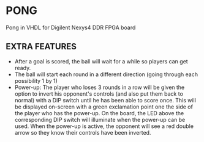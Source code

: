 # PONG
Pong in VHDL for Digilent Nexys4 DDR FPGA board

## EXTRA FEATURES   
- After a goal is scored, the ball will wait for a while so players can get ready.    
- The ball will start each round in a different direction (going through each possibility 1 by 1) 
- Power-up: The player who loses 3 rounds in a row will be given the option to invert his opponent's controls (and also put them back to normal) with a DIP switch until he has been able to score once. This will be displayed on-screen with a green exclamation point one the side of the player who has the power-up. On the board, the LED above the corresponding DIP switch will illuminate when the power-up can be used. When the power-up is active, the opponent will see a red double arrow so they know their controls have been inverted.